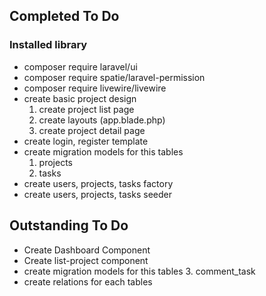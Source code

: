 ## Completed To Do

### Installed library
* composer require laravel/ui
* composer require spatie/laravel-permission
* composer require livewire/livewire
* create basic project design
  1. create project list page
  2. create layouts (app.blade.php)
  3. create project detail page
* create login, register template
* create migration models for this tables
  1. projects
  2. tasks
* create users, projects, tasks factory
* create users, projects, tasks seeder

## Outstanding To Do
* Create Dashboard Component
* Create list-project component
* create migration models for this tables
  3. comment_task
* create relations for each tables  
